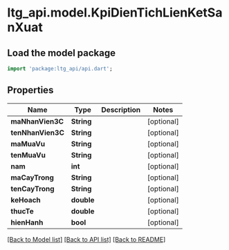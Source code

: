 # ltg_api.model.KpiDienTichLienKetSanXuat

## Load the model package
```dart
import 'package:ltg_api/api.dart';
```

## Properties
Name | Type | Description | Notes
------------ | ------------- | ------------- | -------------
**maNhanVien3C** | **String** |  | [optional] 
**tenNhanVien3C** | **String** |  | [optional] 
**maMuaVu** | **String** |  | [optional] 
**tenMuaVu** | **String** |  | [optional] 
**nam** | **int** |  | [optional] 
**maCayTrong** | **String** |  | [optional] 
**tenCayTrong** | **String** |  | [optional] 
**keHoach** | **double** |  | [optional] 
**thucTe** | **double** |  | [optional] 
**hienHanh** | **bool** |  | [optional] 

[[Back to Model list]](../README.md#documentation-for-models) [[Back to API list]](../README.md#documentation-for-api-endpoints) [[Back to README]](../README.md)


